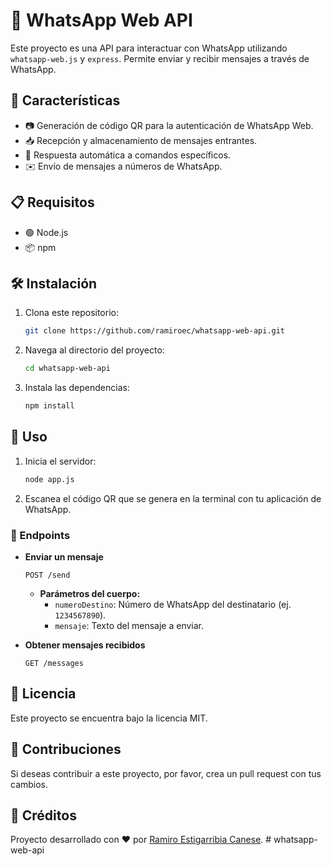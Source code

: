 # 📱 WhatsApp Web API

Este proyecto es una API para interactuar con WhatsApp utilizando `whatsapp-web.js` y `express`. Permite enviar y recibir mensajes a través de WhatsApp.

## 🚀 Características

- 📷 Generación de código QR para la autenticación de WhatsApp Web.
- 📥 Recepción y almacenamiento de mensajes entrantes.
- 🤖 Respuesta automática a comandos específicos.
- ✉️ Envío de mensajes a números de WhatsApp.

## 📋 Requisitos

- 🟢 Node.js
- 📦 npm

## 🛠️ Instalación

1. Clona este repositorio:
    ```bash
    git clone https://github.com/ramiroec/whatsapp-web-api.git
    ```
2. Navega al directorio del proyecto:
    ```bash
    cd whatsapp-web-api
    ```
3. Instala las dependencias:
    ```bash
    npm install
    ```

## 🚀 Uso

1. Inicia el servidor:
    ```bash
    node app.js
    ```
2. Escanea el código QR que se genera en la terminal con tu aplicación de WhatsApp.

### 📡 Endpoints

- **Enviar un mensaje**
    ```http
    POST /send
    ```
    - **Parámetros del cuerpo:**
        - `numeroDestino`: Número de WhatsApp del destinatario (ej. `1234567890`).
        - `mensaje`: Texto del mensaje a enviar.

- **Obtener mensajes recibidos**
    ```http
    GET /messages
    ```

## 📜 Licencia
<p>Este proyecto se encuentra bajo la licencia MIT.</p>


## 🤝 Contribuciones
<p>Si deseas contribuir a este proyecto, por favor, crea un pull request con tus cambios.</p>

## 🌟 Créditos
Proyecto desarrollado con ❤️ por [Ramiro Estigarribia Canese](https://github.com/ramiroec).
#   w h a t s a p p - w e b - a p i  
 